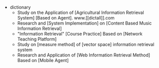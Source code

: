 - dictionary 
    - Study on the Application of [Agricultural Information Retrieval System] [Based on Agent]. www.[[dictall]].com
    - Research and [System Implementation] on [Content Based Music Information Retrieval]
    - "Information Retrieval" [Course Practice] Based on [Network Teaching Platform]
    - Study on [measure method] of [vector space] information retrieval system
    - Research and Application of [Web Information Retrieval Method] Based on [Mobile Agent]
